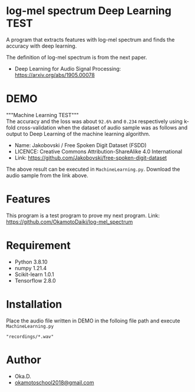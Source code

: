 # log-mel spectrum Deep Learning TEST
 
A program that extracts features with log-mel spectrum and finds the accuracy with deep learning.

The definition of log-mel spectrum is from the next paper.<br/>
* Deep Learning for Audio Signal Processing: https://arxiv.org/abs/1905.00078
 
# DEMO
 
"""Machine Learning TEST"""<br>
The accuracy and the loss was about `92.6%` and `0.234` respectively using k-fold cross-validation when the dataset of audio sample was as follows and output to Deep Learning of the machine learning algorithm.

* Name:  Jakobovski / Free Spoken Digit Dataset (FSDD)
* LICENCE: Creative Commons Attribution-ShareAlike 4.0 International
* Link: https://github.com/Jakobovski/free-spoken-digit-dataset

The above result can be executed in `MachineLearning.py`. Download the audio sample from the link above.

# Features
 
This program is a test program to prove my next program.
Link: https://github.com/OkamotoDaiki/log-mel_spectrum

 
# Requirement

* Python 3.8.10
* numpy 1.21.4
* Scikit-learn 1.0.1
* Tensorflow 2.8.0
 
# Installation
 
Place the audio file written in DEMO in the folloing file path and execute `MachineLearning.py`
```
"recordings/*.wav"
```

# Author
* Oka.D.
* okamotoschool2018@gmail.com
